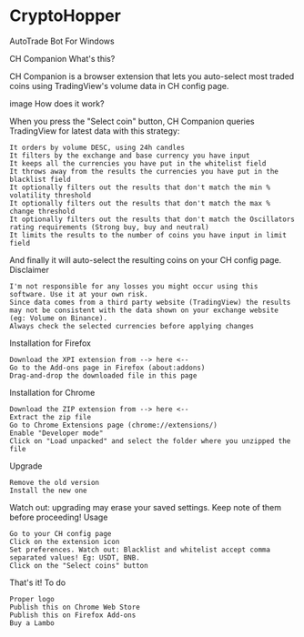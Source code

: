 # CryptoHopper
AutoTrade Bot For Windows
 
 
 CH Companion
What's this?

CH Companion is a browser extension that lets you auto-select most traded coins using TradingView's volume data in CH config page.

image
How does it work?

When you press the "Select coin" button, CH Companion queries TradingView for latest data with this strategy:

    It orders by volume DESC, using 24h candles
    It filters by the exchange and base currency you have input
    It keeps all the currencies you have put in the whitelist field
    It throws away from the results the currencies you have put in the blacklist field
    It optionally filters out the results that don't match the min % volatility threshold
    It optionally filters out the results that don't match the max % change threshold
    It optionally filters out the results that don't match the Oscillators rating requirements (Strong buy, buy and neutral)
    It limits the results to the number of coins you have input in limit field

And finally it will auto-select the resulting coins on your CH config page.
Disclaimer

    I'm not responsible for any losses you might occur using this software. Use it at your own risk.
    Since data comes from a third party website (TradingView) the results may not be consistent with the data shown on your exchange website (eg: Volume on Binance).
    Always check the selected currencies before applying changes

Installation for Firefox

    Download the XPI extension from --> here <--
    Go to the Add-ons page in Firefox (about:addons)
    Drag-and-drop the downloaded file in this page

Installation for Chrome

    Download the ZIP extension from --> here <--
    Extract the zip file
    Go to Chrome Extensions page (chrome://extensions/)
    Enable "Developer mode"
    Click on "Load unpacked" and select the folder where you unzipped the file

Upgrade

    Remove the old version
    Install the new one

Watch out: upgrading may erase your saved settings. Keep note of them before proceeding!
Usage

    Go to your CH config page
    Click on the extension icon
    Set preferences. Watch out: Blacklist and whitelist accept comma separated values! Eg: USDT, BNB.
    Click on the "Select coins" button

That's it!
To do

    Proper logo
    Publish this on Chrome Web Store
    Publish this on Firefox Add-ons
    Buy a Lambo
